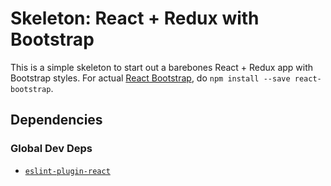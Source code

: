 Skeleton: React + Redux with Bootstrap
======================================

This is a simple skeleton to start out a barebones React + Redux app with Bootstrap styles.  For actual [React Bootstrap](react-bootstrap), do `npm install --save react-bootstrap`.



Dependencies
------------

### Global Dev Deps

- [`eslint-plugin-react`](https://github.com/yannickcr/eslint-plugin-react)



[react-bootstrap]: https://react-bootstrap.github.io/
